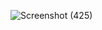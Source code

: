 
![Screenshot (425)](https://github.com/SleepyMush/Program/assets/120688666/5cc6460b-f482-4cbb-ac06-5697449d1f51)
